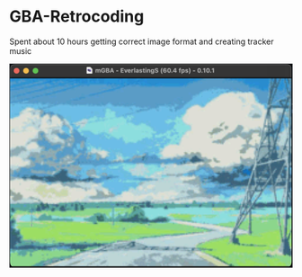 # GBA-Retrocoding

Spent about 10 hours getting correct image format and creating tracker music

![](https://github.com/NoCrail/GBA-Retrocoding/blob/main/%D0%A1%D0%BD%D0%B8%D0%BC%D0%BE%D0%BA%20%D1%8D%D0%BA%D1%80%D0%B0%D0%BD%D0%B0%202023-01-30%20%D0%B2%2000.05.12.png)
